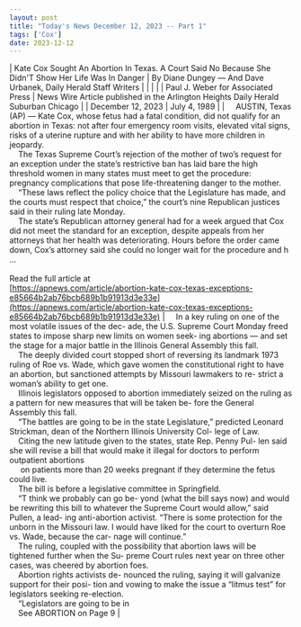```yaml
---
layout: post
title: "Today's News December 12, 2023 -- Part 1"
tags: ['Cox']
date: 2023-12-12
---
```


| Kate Cox Sought An Abortion In Texas. A Court Said No Because She Didn'T Show Her Life Was In Danger | By Diane Dungey — And Dave Urbanek, Daily Herald Staff Writers  |
|  |  |
| Paul J. Weber for Associated Press | News Wire Article published in the Arlington Heights Daily Herald Suburban Chicago |
| December 12, 2023 | July 4, 1989 |
| &nbsp;&nbsp;&nbsp;&nbsp;AUSTIN, Texas (AP) — Kate Cox, whose fetus had a fatal condition, did not qualify for an abortion in Texas: not after four emergency room visits, elevated vital signs, risks of a uterine rupture and with her ability to have more children in jeopardy.<br>&nbsp;&nbsp;&nbsp;&nbsp;The Texas Supreme Court’s rejection of the mother of two’s request for an exception under the state’s restrictive ban has laid bare the high threshold women in many states must meet to get the procedure: pregnancy complications that pose life-threatening danger to the mother.<br>&nbsp;&nbsp;&nbsp;&nbsp;“These laws reflect the policy choice that the Legislature has made, and the courts must respect that choice,” the court’s nine Republican justices said in their ruling late Monday.<br>&nbsp;&nbsp;&nbsp;&nbsp;The state’s Republican attorney general had for a week argued that Cox did not meet the standard for an exception, despite appeals from her attorneys that her health was deteriorating. Hours before the order came down, Cox’s attorney said she could no longer wait for the procedure and h ...<br><br>Read the full article at<br>[https://apnews.com/article/abortion-kate-cox-texas-exceptions-e85664b2ab76bcb689b1b91913d3e33e](https://apnews.com/article/abortion-kate-cox-texas-exceptions-e85664b2ab76bcb689b1b91913d3e33e) | &nbsp;&nbsp;&nbsp;&nbsp;In a key ruling on one of the most volatile issues of the dec- ade, the U.S. Supreme Court Monday freed states to impose sharp new limits on women seek- ing abortions — and set the stage for a major battle in the Illinois General Assembly this fall.<br>&nbsp;&nbsp;&nbsp;&nbsp;The deeply divided court stopped short of reversing its landmark 1973 ruling of Roe vs. Wade, which gave women the constitutional right to have an abortion, but sanctioned attempts by Missouri lawmakers to re- strict a woman’s ability to get one.<br>&nbsp;&nbsp;&nbsp;&nbsp;Illinois legislators opposed to abortion immediately seized on the ruling as a pattern for new measures that will be taken be- fore the General Assembly this fall.<br>&nbsp;&nbsp;&nbsp;&nbsp;“The battles are going to be in the state Legislature,” predicted Leonard Strickman, dean of the Northern Illinois University Col- lege of Law.<br>&nbsp;&nbsp;&nbsp;&nbsp;Citing the new latitude given to the states, state Rep. Penny Pul- len said she will revise a bill that would make it illegal for doctors to perform outpatient abortions<br>&nbsp;&nbsp;&nbsp;&nbsp; on patients more than 20 weeks pregnant if they determine the fetus could live.<br>&nbsp;&nbsp;&nbsp;&nbsp;The bill is before a legislative committee in Springfield.<br>&nbsp;&nbsp;&nbsp;&nbsp;“T think we probably can go be- yond (what the bill says now) and would be rewriting this bill to whatever the Supreme Court would allow,” said Pullen, a lead- ing anti-abortion activist. “There is some protection for the unborn in the Missouri law. I would have liked for the court to overturn Roe vs. Wade, because the car- nage will continue.”<br>&nbsp;&nbsp;&nbsp;&nbsp;The ruling, coupled with the possibility that abortion laws will be tightened further when the Su- preme Court rules next year on three other cases, was cheered by abortion foes.<br>&nbsp;&nbsp;&nbsp;&nbsp;Abortion rights activists de- nounced the ruling, saying it will galvanize support for their posi- tion and vowing to make the issue a “litmus test” for legislators seeking re-election.<br>&nbsp;&nbsp;&nbsp;&nbsp;“Legislators are going to be in<br>&nbsp;&nbsp;&nbsp;&nbsp;See ABORTION on Page 9  |